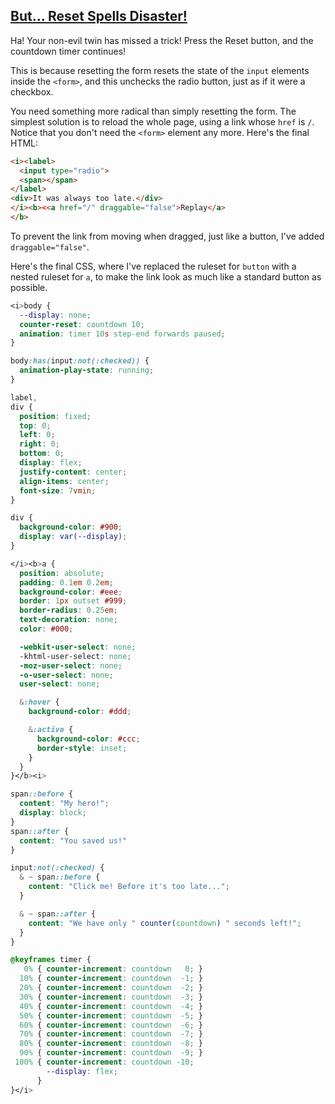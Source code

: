 <!-- Resetting Disaster -->
<section
  id="resetting-disaster"
  aria-labelledby="resetting-disaster"
  data-item="Reset Spells Disaster"
>
  <h2><a href="#resetting-disaster">But... Reset Spells Disaster!</a></h2>
  
Ha! Your non-evil twin has missed a trick! Press the Reset button, and the countdown timer continues!

This is because resetting the form resets the state of the `input` elements inside the `<form>`, and this unchecks the radio button, just as if it were a checkbox.

You need something more radical than simply resetting the form. The simplest solution is to reload the whole page, using a link whose `href` is `/`.  Notice that you don't need the `<form>` element any more. Here's the final HTML:

```html
<i><label>
  <input type="radio">
  <span></span>
</label>
<div>It was always too late.</div>
</i><b><<a href="/" draggable="false">Replay</a>
</b>
```

To prevent the link from moving when dragged, just like a button, I've added `draggable="false"`.

Here's the final CSS, where I've replaced the ruleset for `button` with a nested ruleset for `a`, to make the link look as much like a standard button as possible.

```css
<i>body {
  --display: none;
  counter-reset: countdown 10;
  animation: timer 10s step-end forwards paused;
}

body:has(input:not(:checked)) {
  animation-play-state: running;
}

label,
div {
  position: fixed;
  top: 0;
  left: 0;
  right: 0;
  bottom: 0;
  display: flex;
  justify-content: center;
  align-items: center;
  font-size: 7vmin;
}

div {
  background-color: #900;
  display: var(--display);
}

</i><b>a {
  position: absolute;
  padding: 0.1em 0.2em;
  background-color: #eee;
  border: 1px outset #999;
  border-radius: 0.25em;
  text-decoration: none;
  color: #000;

  -webkit-user-select: none;
  -khtml-user-select: none;
  -moz-user-select: none;
  -o-user-select: none;
  user-select: none;

  &:hover {
    background-color: #ddd;

    &:active {
      background-color: #ccc;
      border-style: inset;
    }
  }
}</b><i>

span::before {
  content: "My hero!";
  display: block;
}
span::after {
  content: "You saved us!"
}

input:not(:checked) {
  & ~ span::before {
    content: "Click me! Before it's too late...";
  }

  & ~ span::after {
    content: "We have only " counter(countdown) " seconds left!";
  }
}

@keyframes timer {
   0% { counter-increment: countdown   0; }
  10% { counter-increment: countdown  -1; }
  20% { counter-increment: countdown  -2; }
  30% { counter-increment: countdown  -3; }
  40% { counter-increment: countdown  -4; }
  50% { counter-increment: countdown  -5; }
  60% { counter-increment: countdown  -6; }
  70% { counter-increment: countdown  -7; }
  80% { counter-increment: countdown  -8; }
  90% { counter-increment: countdown  -9; }
 100% { counter-increment: countdown -10;
        --display: flex;
      }
}</i>
```

</section>